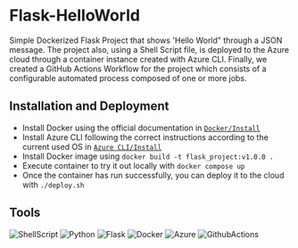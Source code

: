 # Flask-HelloWorld
Simple Dockerized Flask Project that shows 'Hello World" through a JSON message. The project also, using a Shell Script file, is deployed to the Azure cloud through a container instance created with Azure CLI.
Finally, we created a GitHub Actions Workflow for the project which consists of a configurable automated process composed of one or more jobs.

## Installation and Deployment
* Install Docker using the official documentation in [```Docker/Install```](https://docs.docker.com/engine/install/ubuntu/)
* Install Azure CLI following the correct instructions according to the current used OS in [```Azure CLI/Install```](https://learn.microsoft.com/en-us/cli/azure/install-azure-cli)
* Install Docker image using ```docker build -t flask_project:v1.0.0 .```
* Execute container to try it out locally with ```docker compose up```
* Once the container has run successfully, you can deploy it to the cloud with ```./deploy.sh```
## Tools
![ShellScript](https://img.shields.io/badge/Shell_Script-43853D?style=for-the-badge&logo=gnu-bash&logoColor=white) ![Python](https://img.shields.io/badge/python-3670A0?style=for-the-badge&logo=python&logoColor=ffdd54) ![Flask](https://img.shields.io/badge/Flask-000000?style=for-the-badge&logo=flask&logoColor=white) ![Docker](https://img.shields.io/badge/docker-%230db7ed.svg?style=for-the-badge&logo=docker&logoColor=white) ![Azure](https://img.shields.io/badge/Microsoft_Azure-0089D6?style=for-the-badge&logo=microsoft-azure&logoColor=white) ![GithubActions](https://img.shields.io/badge/GitHub_Actions-2088FF?style=for-the-badge&logo=github-actions&logoColor=white)
